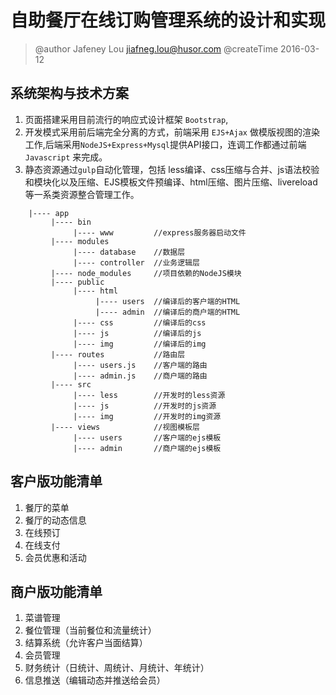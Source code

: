 # 自助餐厅在线订购管理系统的设计和实现
> @author Jafeney Lou <jiafneg.lou@husor.com>
> @createTime 2016-03-12 

## 系统架构与技术方案
1) 页面搭建采用目前流行的响应式设计框架 `Bootstrap`,
2) 开发模式采用前后端完全分离的方式，前端采用 `EJS+Ajax` 做模版视图的渲染工作,后端采用`NodeJS+Express+Mysql`提供API接口，连调工作都通过前端 `Javascript` 来完成。
3) 静态资源通过`gulp`自动化管理，包括 less编译、css压缩与合并、js语法校验和模块化以及压缩、EJS模板文件预编译、html压缩、图片压缩、livereload等一系类资源整合管理工作。

```
    |---- app 
         |---- bin
              |---- www         //express服务器启动文件
         |---- modules 
              |---- database    //数据层
              |---- controller  //业务逻辑层
         |---- node_modules     //项目依赖的NodeJS模块
         |---- public  
              |---- html 
                   |---- users  //编译后的客户端的HTML
                   |---- admin  //编译后的商户端的HTML
              |---- css         //编译后的css
              |---- js          //编译后的js
              |---- img         //编译后的img
         |---- routes           //路由层
              |---- users.js    //客户端的路由
              |---- admin.js    //商户端的路由
         |---- src 
              |---- less        //开发时的less资源
              |---- js          //开发时的js资源
              |---- img         //开发时的img资源
         |---- views            //视图模板层 
              |---- users       //客户端的ejs模板
              |---- admin       //商户端的ejs模板      
```

## 客户版功能清单
1) 餐厅的菜单
2) 餐厅的动态信息
3) 在线预订
4) 在线支付
5) 会员优惠和活动

## 商户版功能清单
1) 菜谱管理
2) 餐位管理（当前餐位和流量统计）
3) 结算系统（允许客户当面结算）
4) 会员管理 
5) 财务统计（日统计、周统计、月统计、年统计）
6) 信息推送（编辑动态并推送给会员）





